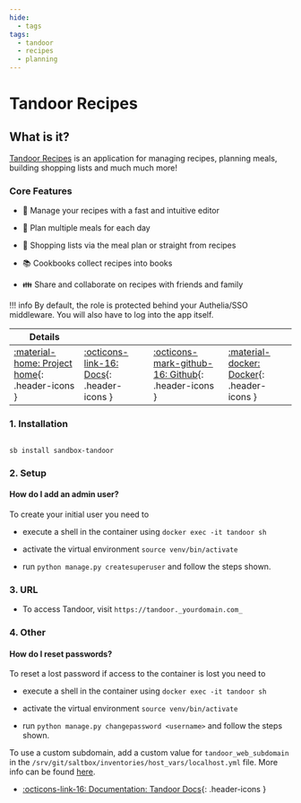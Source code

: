 ```yaml
---
hide:
  - tags
tags:
  - tandoor
  - recipes
  - planning
---
```


# Tandoor Recipes

## What is it?

[Tandoor Recipes](https://github.com/TandoorRecipes/recipes)  is an application for managing recipes, planning meals, building shopping lists and much much more!

### Core Features

- 🥗 Manage your recipes with a fast and intuitive editor

- 📆 Plan multiple meals for each day

- 🛒 Shopping lists via the meal plan or straight from recipes

- 📚 Cookbooks collect recipes into books

- 👪 Share and collaborate on recipes with friends and family

!!! info
    By default, the role is protected behind your Authelia/SSO middleware. You will also have to log into the app itself.

| Details     |             |             |             |
|-------------|-------------|-------------|-------------|
| [:material-home: Project home](https://github.com/TandoorRecipes/recipes){: .header-icons } | [:octicons-link-16: Docs](https://docs.tandoor.dev/){: .header-icons } | [:octicons-mark-github-16: Github](https://github.com/TandoorRecipes/recipes){: .header-icons } | [:material-docker: Docker](https://hub.docker.com/r/vabene1111/recipes){: .header-icons }|

### 1. Installation

``` shell

sb install sandbox-tandoor

```

### 2. Setup

#### How do I add an admin user?

To create your initial user you need to

- execute a shell in the container using `docker exec -it tandoor sh`

- activate the virtual environment `source venv/bin/activate`

- run `python manage.py createsuperuser` and follow the steps shown.

### 3. URL

- To access Tandoor, visit `https://tandoor._yourdomain.com_`

### 4. Other

#### How do I reset passwords?

To reset a lost password if access to the container is lost you need to

- execute a shell in the container using `docker exec -it tandoor sh`

- activate the virtual environment `source venv/bin/activate`

- run `python manage.py changepassword <username>` and follow the steps shown.

To use a custom subdomain, add a custom value for `tandoor_web_subdomain` in the `/srv/git/saltbox/inventories/host_vars/localhost.yml` file. More info can be found [here](../../saltbox/inventory/index.md).

- [:octicons-link-16: Documentation: Tandoor Docs](https://docs.tandoor.dev/){: .header-icons }
